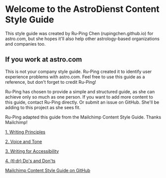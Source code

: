 # Welcome to the AstroDienst Content Style Guide

This style guide was created by Ru-Ping Chen (rupingchen.github.io) for astro.com, but she hopes it'll also help other astrology-based organizations and companies too.

## If you work at astro.com

This is not your company style guide. Ru-Ping created it to identify user experience problems with astro.com. Feel free to use this guide as a reference, but don't forget to credit Ru-Ping!

Ru-Ping has chosen to provide a simple and structured guide, as she can achieve only so much as one person. If you want to add more content to this guide, contact Ru-Ping directly. Or submit an issue on GitHub. She'll be adding to this project as she sees fit. 

Ru-Ping adapted this guide from the Mailchimp Content Style Guide. Thanks Mailchimp!


[1. Writing Principles](01-writing-principles.html.md)

[2. Voice and Tone](02-voice-and-tone.html.md)

[3. Writing for Accessibility](03-writing-for-accessibility.html.md)

[4. (tl;dr) Do's and Don'ts](04-tl;dr-dos-and-donts.html.md)


[Mailchimp Content Style Guide on GitHub](https://github.com/mailchimp/content-style-guide)
